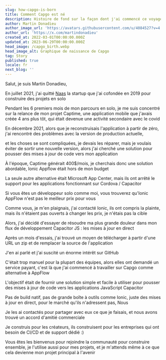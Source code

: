```yaml
---
slug: how-capgo-is-born
title: Comment Capgo est né
description: Histoire de fond sur la façon dont j'ai commencé ce voyage et construit Capgo
author: Martin Donadieu
author_image_url: 'https://avatars.githubusercontent.com/u/4084527?v=4'
author_url: 'https://x.com/martindonadieu'
created_at: 2022-03-01T00:00:00.000Z
updated_at: 2023-06-29T00:00:00.000Z
head_image: /capgo_birth.webp
head_image_alt: Graphique de naissance de Capgo
tag: Story
published: true
locale: fr
next_blog: ''
---
```


Salut, je suis Martin Donadieu,

En juillet 2021, j'ai quitté [Naas](https://naasai/) la startup que j'ai cofondée en 2019 pour construire des projets en solo

Pendant les 6 premiers mois de mon parcours en solo, je me suis concentré sur la relance de mon projet Captime, une application mobile que j'avais créée 4 ans plus tôt, qui était devenue une activité secondaire avec le covid

En décembre 2021, alors que je reconstruisais l'application à partir de zéro, j'ai rencontré des problèmes avec la version de production actuelle,

et les choses se sont compliquées, je devais les réparer, mais je voulais éviter de sortir une nouvelle version, alors j'ai cherché une solution pour pousser des mises à jour de code vers mon application

À l'époque, Captime générait 400$/mois, je cherchais donc une solution abordable, Ionic Appflow était hors de mon budget

La seule autre alternative était Microsoft App Center, mais ils ont arrêté le support pour les applications fonctionnant sur Cordova / Capacitor

Si vous êtes un développeur solo comme moi, vous trouverez qu'Ionic AppFlow n'est pas le meilleur prix pour vous

Comme vous, je m'en plaignais, j'ai contacté Ionic, ils ont compris la plainte, mais ils n'étaient pas ouverts à changer les prix, je n'étais pas la cible

Alors, j'ai décidé d'essayer de résoudre ma plus grande douleur dans mon flux de développement Capacitor JS : les mises à jour en direct

Après un mois d'essais, j'ai trouvé un moyen de télécharger à partir d'une URL un zip et de remplacer la source de l'application

J'en ai parlé et j'ai suscité un énorme intérêt sur GitHub

C'était trop manuel pour la plupart des équipes, alors elles ont demandé un service payant, c'est là que j'ai commencé à travailler sur Capgo comme alternative à AppFlow

L'objectif était de fournir une solution simple et facile à utiliser pour pousser des mises à jour de code vers les applications JavaScript Capacitor

Pas de build natif, pas de grande boîte à outils comme Ionic, juste des mises à jour en direct, pour le marché qu'ils n'adressent pas, Nous

Je les ai contactés pour partager avec eux ce que je faisais, et nous avons trouvé un accord d'amitié commerciale

Je construis pour les créateurs, ils construisent pour les entreprises qui ont besoin de CI/CD et de support dédié :)

Vous êtes les bienvenus pour rejoindre la communauté pour construire ensemble, je l'utilise aussi pour mes projets, et je m'attends même à ce que cela devienne mon projet principal à l'avenir